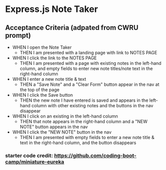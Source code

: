 # Express.js Note Taker

## Acceptance Criteria (adpated from CWRU prompt)
- WHEN I open the Note Taker
    - THEN I am presented with a landing page with link to NOTES PAGE
- WHEN I click the link to the NOTES PAGE
    - THEN I am presented with a page with existing notes in the left-hand column, and empty fields to enter new note titles/note text in the right-hand column
- WHEN I enter a new note title & text
    - THEN a "Save Note" and a "Clear Form" button appear in the nav at the top of the page
- WHEN I click the Save button
    - THEN the new note I have entered is saved and appears in the left-hand column with other existing notes and the buttons in the nav disappear
- WHEN I click on an existing in the left-hand column
    - THEN that note appears in the right-hand column and a "NEW NOTE" button appears in the nav
- WHEN I click the "NEW NOTE" button in the nav
    - THEN I am presented with empty fields to enter a new note title & text in the right-hand column, and the button disappears



### starter code credit: https://github.com/coding-boot-camp/miniature-eureka